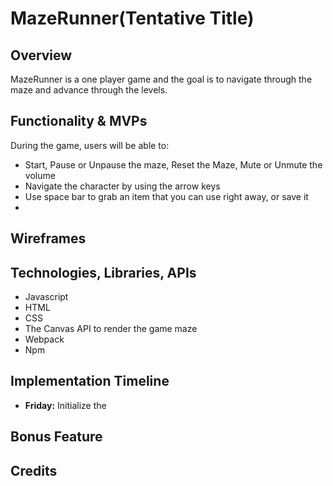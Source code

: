 # MazeRunner(Tentative Title)
## Overview 
MazeRunner is a one player game and the goal is to navigate through the maze and advance through the levels.

## Functionality & MVPs
During the game, users will be able to:
* Start, Pause or Unpause the maze, Reset the Maze, Mute or Unmute the volume
* Navigate the character by using the arrow keys
* Use space bar to grab an item that you can use right away, or save it
* 
## Wireframes

## Technologies, Libraries, APIs
* Javascript
* HTML
* CSS
* The Canvas API to render the game maze
* Webpack
* Npm

## Implementation Timeline
* **Friday:** Initialize the 
## Bonus Feature

## Credits